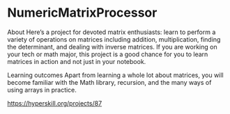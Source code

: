 # NumericMatrixProcessor
About
Here’s a project for devoted matrix enthusiasts: learn to perform a variety of operations on matrices including addition, multiplication, finding the determinant, and dealing with inverse matrices. If you are working on your tech or math major, this project is a good chance for you to learn matrices in action and not just in your notebook.

Learning outcomes
Apart from learning a whole lot about matrices, you will become familiar with the Math library, recursion, and the many ways of using arrays in practice.

https://hyperskill.org/projects/87
